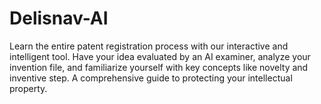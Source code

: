 # Delisnav-AI
Learn the entire patent registration process with our interactive and intelligent tool. Have your idea evaluated by an AI examiner, analyze your invention file, and familiarize yourself with key concepts like novelty and inventive step. A comprehensive guide to protecting your intellectual property.
